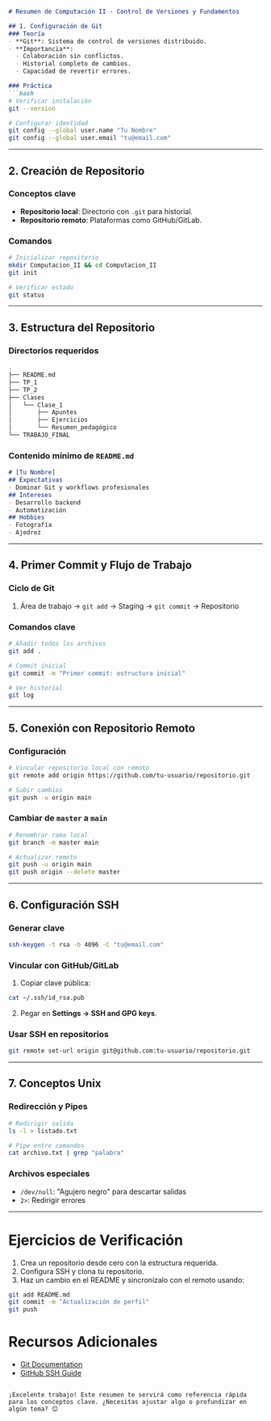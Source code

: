 ```markdown
# Resumen de Computación II - Control de Versiones y Fundamentos

## 1. Configuración de Git
### Teoría
- **Git**: Sistema de control de versiones distribuido.
- **Importancia**: 
  - Colaboración sin conflictos.
  - Historial completo de cambios.
  - Capacidad de revertir errores.

### Práctica
```bash
# Verificar instalación
git --version

# Configurar identidad
git config --global user.name "Tu Nombre"
git config --global user.email "tu@email.com"
```

---

## 2. Creación de Repositorio
### Conceptos clave
- **Repositorio local**: Directorio con `.git` para historial.
- **Repositorio remoto**: Plataformas como GitHub/GitLab.

### Comandos
```bash
# Inicializar repositorio
mkdir Computacion_II && cd Computacion_II
git init

# Verificar estado
git status
```

---

## 3. Estructura del Repositorio
### Directorios requeridos
```bash
.
├── README.md
├── TP_1
├── TP_2
├── Clases
│   └── Clase_1
│       ├── Apuntes
│       ├── Ejercicios
│       └── Resumen_pedagógico
└── TRABAJO_FINAL
```

### Contenido mínimo de `README.md`
```markdown
# [Tu Nombre]
## Expectativas
- Dominar Git y workflows profesionales
## Intereses
- Desarrollo backend
- Automatización
## Hobbies
- Fotografía
- Ajedrez
```

---

## 4. Primer Commit y Flujo de Trabajo
### Ciclo de Git
1. Área de trabajo → `git add` → Staging → `git commit` → Repositorio

### Comandos clave
```bash
# Añadir todos los archivos
git add .

# Commit inicial
git commit -m "Primer commit: estructura inicial"

# Ver historial
git log
```

---

## 5. Conexión con Repositorio Remoto
### Configuración
```bash
# Vincular repositorio local con remoto
git remote add origin https://github.com/tu-usuario/repositorio.git

# Subir cambios
git push -u origin main
```

### Cambiar de `master` a `main`
```bash
# Renombrar rama local
git branch -m master main

# Actualizar remoto
git push -u origin main
git push origin --delete master
```

---

## 6. Configuración SSH
### Generar clave
```bash
ssh-keygen -t rsa -b 4096 -C "tu@email.com"
```

### Vincular con GitHub/GitLab
1. Copiar clave pública:
```bash
cat ~/.ssh/id_rsa.pub
```
2. Pegar en **Settings → SSH and GPG keys**.

### Usar SSH en repositorios
```bash
git remote set-url origin git@github.com:tu-usuario/repositorio.git
```

---

## 7. Conceptos Unix
### Redirección y Pipes
```bash
# Redirigir salida
ls -l > listado.txt

# Pipe entre comandos
cat archivo.txt | grep "palabra"
```

### Archivos especiales
- `/dev/null`: "Agujero negro" para descartar salidas
- `2>`: Redirigir errores

---

# Ejercicios de Verificación
1. Crea un repositorio desde cero con la estructura requerida.
2. Configura SSH y clona tu repositorio.
3. Haz un cambio en el README y sincronízalo con el remoto usando:
```bash
git add README.md
git commit -m "Actualización de perfil"
git push
```

# Recursos Adicionales
- [Git Documentation](https://git-scm.com/doc)
- [GitHub SSH Guide](https://docs.github.com/es/authentication/connecting-to-github-with-ssh)
```

¡Excelente trabajo! Este resumen te servirá como referencia rápida para los conceptos clave. ¿Necesitas ajustar algo o profundizar en algún tema? 😊
